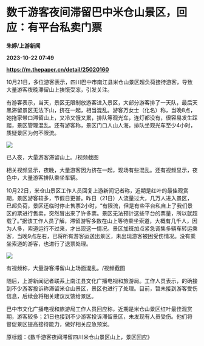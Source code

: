 # 数千游客夜间滞留巴中米仓山景区，回应：有平台私卖门票
**朱婷/上游新闻**

**2023-10-22 07:49**

**https://m.thepaper.cn/detail/25020160**

10月21日，多位游客表示，四川巴中市南江县米仓山景区超负荷接待游客，导致大量游客夜晚滞留山上挨饿受冻，引发关注。

有游客表示，当天，景区无限制放游客进入景区，大部分游客排了一天队，最后天黑滞留景区无法下山，挤在一起，相当混乱。游客万女士（化名）称，当晚8点，她拖家带口滞留山上，又冷又饿又累，排队等观光车，连灯都没有，很容易发生踩踏，景区管理混乱。还有游客称，景区门口人山人海，排队坐观光车至少4小时，质疑景区为何不限流。

![](https://imagecloud.thepaper.cn/thepaper/image/275/153/666.png)

已入夜，大量游客滞留山上。/视频截图

相关视频显示，夜晚，大量游客因为挤在一起，现场有些混乱。还有视频显示，夜色中，大量游客排队乘坐车辆。

10月22日，米仓山景区工作人员回复上游新闻记者称，近期是红叶的最佳观赏期，景区游客较多，节假日更甚。昨日（21日）人流量过大，几万人进入景区，已超负荷，景区还临时停止售票2小时，“有限流，但是有些平台私自上了我们景区的票进行售卖，突然冒出来了许多票。景区无法预计这些平台的票量，所以就超载了。”据该工作人员了解，滞留游客多数在山上等待乘坐索道，大概有几千人，因为人多，索道运行不过来，才出现这一情况。景区加班加点紧急调集多辆车转运乘客，当晚9点左右，已将所有游客运送出景区，未出现游客被困受伤情况。没有乘坐索道的游客，也进行了退票处理。

![](https://imagecloud.thepaper.cn/thepaper/image/275/153/667.png)

有视频称，大量游客滞留山上场面混乱。/视频截图

随后，上游新闻记者联系上南江县文化广播电视和旅游局。工作人员表示，的确接到不少游客投诉称滞留米仓山景区，景区也进行了处理。目前，暂未接到游客受伤信息，后续会将相关建议反馈给景区。

巴中市文化广播电视和旅游局工作人员回应称，近期是米仓山景区红叶最佳观赏期，游客较多；21日也接到不少游客投诉滞留景区，未发现有人员受伤。他们将督促景区提高接待能力，做好相关应急预案。

原标题：《数千游客夜间滞留四川米仓山景区山上，景区回应》